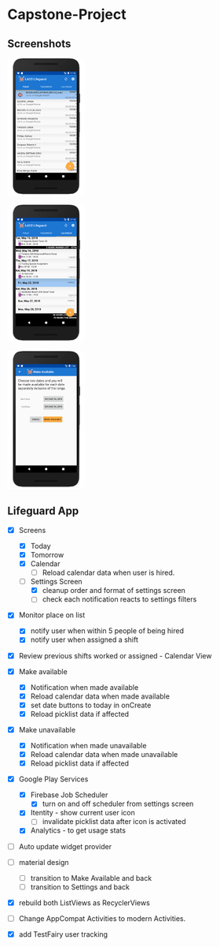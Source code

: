 [//]: # (Image References)

[image1]: ./images/LifeguardApp_today.png "Today screenshot"
[image2]: ./images/LifeguardApp_calendar.png "Calendar screenshot"
[image3]: ./images/LifeguardApp_makeavailable.png "Make Available screenshot"

# Capstone-Project
## Screenshots

![Today screenshot][image1]

![Calendar Screenshot][image2]

![Make Available Screenshot][image3]


## Lifeguard App

- [x] Screens
  - [x] Today
  - [x] Tomorrow
  - [x] Calendar
    - [ ] Reload calendar data when user is hired.

  - [ ] Settings Screen
    - [x] cleanup order and format of settings screen
    - [ ] check each notification reacts to settings filters

- [x] Monitor place on list
  - [x] notify user when within 5 people of being hired
  - [x] notify user when assigned a shift
- [x] Review previous shifts worked or assigned - Calendar View

- [x] Make available
  - [x] Notification when made available
  - [x] Reload calendar data when made available
  - [x] set date buttons to today in onCreate 
  - [x] Reload picklist data if affected 

- [x] Make unavailable
  - [x] Notification when made unavailable
  - [x] Reload calendar data when made unavailable
  - [x] Reload picklist data if affected

- [x] Google Play Services
  - [x] Firebase Job Scheduler
    - [x] turn on and off scheduler from settings screen
  - [x] Itentity - show current user icon
    - [ ] invalidate picklist data after icon is activated 
  - [x] Analytics - to get usage stats

- [ ] Auto update widget provider

- [ ] material design
  - [ ] transition to Make Available and back
  - [ ] transition to Settings and back
- [x] rebuild both ListViews as RecyclerViews
- [ ] Change AppCompat Activities to modern Activities.
- [x] add TestFairy user tracking
